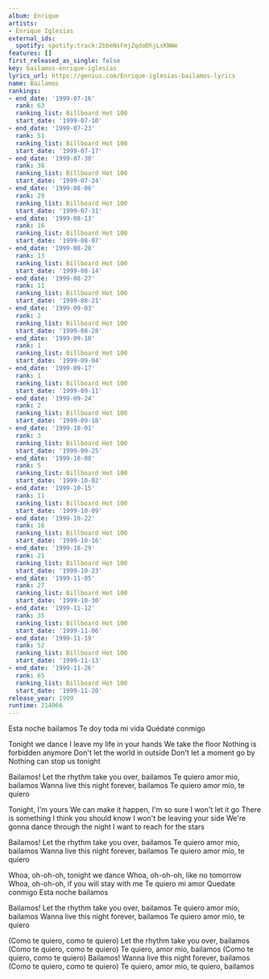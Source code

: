 ```yaml
---
album: Enrique
artists:
- Enrique Iglesias
external_ids:
  spotify: spotify:track:2bbeNsFmjZqdoDhjLsKNWe
features: []
first_released_as_single: false
key: bailamos-enrique-iglesias
lyrics_url: https://genius.com/Enrique-iglesias-bailamos-lyrics
name: Bailamos
rankings:
- end_date: '1999-07-16'
  rank: 63
  ranking_list: Billboard Hot 100
  start_date: '1999-07-10'
- end_date: '1999-07-23'
  rank: 51
  ranking_list: Billboard Hot 100
  start_date: '1999-07-17'
- end_date: '1999-07-30'
  rank: 38
  ranking_list: Billboard Hot 100
  start_date: '1999-07-24'
- end_date: '1999-08-06'
  rank: 29
  ranking_list: Billboard Hot 100
  start_date: '1999-07-31'
- end_date: '1999-08-13'
  rank: 16
  ranking_list: Billboard Hot 100
  start_date: '1999-08-07'
- end_date: '1999-08-20'
  rank: 13
  ranking_list: Billboard Hot 100
  start_date: '1999-08-14'
- end_date: '1999-08-27'
  rank: 11
  ranking_list: Billboard Hot 100
  start_date: '1999-08-21'
- end_date: '1999-09-03'
  rank: 2
  ranking_list: Billboard Hot 100
  start_date: '1999-08-28'
- end_date: '1999-09-10'
  rank: 1
  ranking_list: Billboard Hot 100
  start_date: '1999-09-04'
- end_date: '1999-09-17'
  rank: 1
  ranking_list: Billboard Hot 100
  start_date: '1999-09-11'
- end_date: '1999-09-24'
  rank: 2
  ranking_list: Billboard Hot 100
  start_date: '1999-09-18'
- end_date: '1999-10-01'
  rank: 3
  ranking_list: Billboard Hot 100
  start_date: '1999-09-25'
- end_date: '1999-10-08'
  rank: 5
  ranking_list: Billboard Hot 100
  start_date: '1999-10-02'
- end_date: '1999-10-15'
  rank: 11
  ranking_list: Billboard Hot 100
  start_date: '1999-10-09'
- end_date: '1999-10-22'
  rank: 16
  ranking_list: Billboard Hot 100
  start_date: '1999-10-16'
- end_date: '1999-10-29'
  rank: 21
  ranking_list: Billboard Hot 100
  start_date: '1999-10-23'
- end_date: '1999-11-05'
  rank: 27
  ranking_list: Billboard Hot 100
  start_date: '1999-10-30'
- end_date: '1999-11-12'
  rank: 35
  ranking_list: Billboard Hot 100
  start_date: '1999-11-06'
- end_date: '1999-11-19'
  rank: 52
  ranking_list: Billboard Hot 100
  start_date: '1999-11-13'
- end_date: '1999-11-26'
  rank: 65
  ranking_list: Billboard Hot 100
  start_date: '1999-11-20'
release_year: 1999
runtime: 214066
---
```

Esta noche bailamos
Te doy toda mi vida
Quédate conmigo


Tonight we dance
I leave my life in your hands
We take the floor
Nothing is forbidden anymore
Don't let the world in outside
Don't let a moment go by
Nothing can stop us tonight


Bailamos!
Let the rhythm take you over, bailamos
Te quiero amor mio, bailamos
Wanna live this night forever, bailamos
Te quiero amor mío, te quiero


Tonight, I'm yours
We can make it happen, I'm so sure
I won't let it go
There is something I think you should know
I won't be leaving your side
We're gonna dance through the night
I want to reach for the stars


Bailamos!
Let the rhythm take you over, bailamos
Te quiero amor mio, bailamos
Wanna live this night forever, bailamos
Te quiero amor mío, te quiero


Whoa, oh-oh-oh, tonight we dance
Whoa, oh-oh-oh, like no tomorrow
Whoa, oh-oh-oh, if you will stay with me
Te quiero mi amor
Quedate conmigo
Esta noche bailamos


Bailamos!
Let the rhythm take you over, bailamos
Te quiero amor mio, bailamos
Wanna live this night forever, bailamos
Te quiero amor mío, te quiero


(Como te quiero, como te quiero)
Let the rhythm take you over, bailamos
(Como te quiero, como te quiero)
Te quiero, amor mío, bailamos
(Como te quiero, como te quiero)
Bailamos! Wanna live this night forever, bailamos
(Como te quiero, como te quiero)
Te quiero, amor mío, te quiero, bailamos
